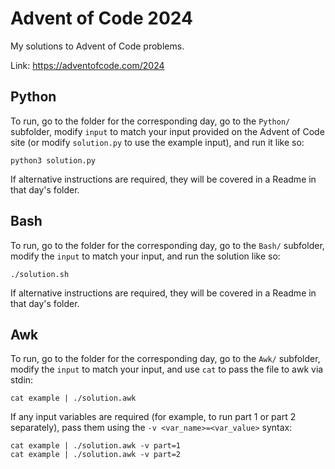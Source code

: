 # Advent of Code 2024

My solutions to Advent of Code problems.

Link: <https://adventofcode.com/2024>


## Python

To run, go to the folder for the corresponding day,
go to the `Python/` subfolder,
modify `input` to match your input provided on the
Advent of Code site (or modify `solution.py` to use
the example input), and run it like so:

```
python3 solution.py
```

If alternative instructions are required, they will be
covered in a Readme in that day's folder.


## Bash

To run, go to the folder for the corresponding day,
go to the `Bash/` subfolder,
modify the `input` to match your input, and run
the solution like so:

```
./solution.sh
```

If alternative instructions are required, they will be
covered in a Readme in that day's folder.

## Awk

To run, go to the folder for the corresponding day,
go to the `Awk/` subfolder,
modify the `input` to match your input, and use `cat`
to pass the file to awk via stdin:

```
cat example | ./solution.awk
```

If any input variables are required (for example, to
run part 1 or part 2 separately), pass them using the
`-v <var_name>=<var_value>` syntax:

```
cat example | ./solution.awk -v part=1
cat example | ./solution.awk -v part=2
```

